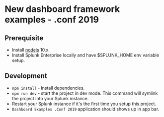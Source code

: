 # New dashboard framework examples - .conf 2019

## Prerequisite 
* Install [nodejs](https://nodejs.org/en/) 10.x.
* Install Splunk Enterprise locally and have $SPLUNK_HOME env variable setup.

## Development
* `npm install` - install dependencies.
* `npm run dev` - start the project in dev mode. This command will symlink the project into your Splunk instance.
* Restart your Splunk instance if it's the first time you setup this project.
* `Dashboard Examples .Conf 2019` application should shows up in app bar.